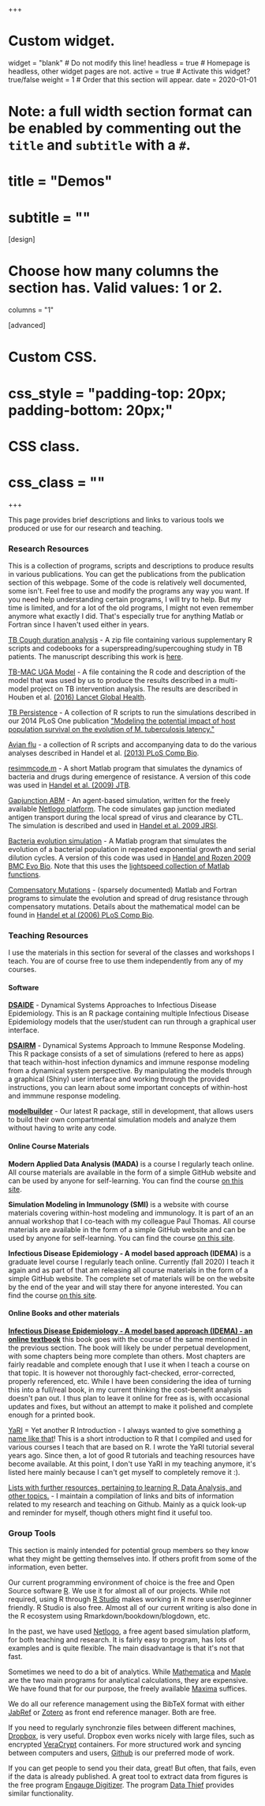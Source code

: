 +++
# Custom widget.
widget = "blank"  # Do not modify this line!
headless = true  # Homepage is headless, other widget pages are not.
active = true  # Activate this widget? true/false
weight = 1  # Order that this section will appear.
date = 2020-01-01

# Note: a full width section format can be enabled by commenting out the `title` and `subtitle` with a `#`.
# title = "Demos"
# subtitle = ""


[design]
# Choose how many columns the section has. Valid values: 1 or 2.
  columns = "1"

[advanced]
 # Custom CSS. 
 # css_style = "padding-top: 20px; padding-bottom: 20px;"
 
 # CSS class.
 # css_class = ""
+++

This page provides brief descriptions and links to various tools we produced or use for our research and teaching.

### Research Resources

This is a collection of programs, scripts and descriptions to produce results in various publications. You can get the publications from the publication section of this webpage. Some of the code is relatively well documented, some isn't. Feel free to use and modify the programs any way you want. If you need help understanding certain programs, I will try to help. But my time is limited, and for a lot of the old programs, I might not even remember anymore what exactly I did. That's especially true for anything Matlab or Fortran since I haven't used either in years.

[TB Cough duration analysis](/files/software/Supercougher_Supplements.zip) - A zip file containing various supplementary R scripts and codebooks for a superspreading/supercoughing study in TB patients. The manuscript describing this work is [here](/publication/2019-handel-ijtld/).

[TB-MAC UGA Model](/files/software/TB_MAC_UGA.zip) - A file containing the R code and description of the model that was used by us to produce the results described in a multi-model project on TB intervention analysis. The results are described in Houben et al. [(2016) Lancet Global Health](/publication/2016-houben-lancetgh/).

[TB Persistence](/files/software/TBpersistenceCode.zip) - A collection of R scripts to run the simulations described in our 2014 PLoS One publication ["Modeling the potential impact of host population survival on the evolution of M. tuberculosis latency."](/publication/2014-zheng-plosone/)

[Avian flu](/files/software/AIVstudy.zip) - a collection of R scripts and accompanying data to do the various analyses described in Handel et al. [(2013) PLoS Comp Bio](/publication/2013-handel-pcb/).

[resimmcode.m](/files/software/resimmcode.zip) - A short Matlab program that simulates the dynamics of bacteria and drugs during emergence of resistance. A version of this code was used in [Handel et al. (2009) JTB](/publication/2009-handel-jtb2/).

[Gapjunction ABM](/files/software/gapjunction.zip) - An agent-based simulation, written for the freely available [Netlogo platform](http://ccl.northwestern.edu/netlogo/). The code simulates gap junction mediated antigen transport during the local spread of virus and clearance by CTL. The simulation is described and used in 
[Handel et al. 2009 JRSI](/publication/2009-handel-jrsi/).

[Bacteria evolution simulation](/files/software/populationmodel.zip) - A Matlab program that simulates the evolution of a bacterial population in repeated exponential growth and serial dilution cycles. A version of this code was used in [Handel and Rozen 2009 BMC Evo Bio](/publication/2009-handel-bmceb/). Note that this uses the [lightspeed collection of Matlab functions](https://github.com/tminka/lightspeed).

[Compensatory Mutations](/files/software/compensatorymutation.zip) - (sparsely documented) Matlab and Fortran programs to simulate the evolution and spread of drug resistance through compensatory mutations. Details about the mathematical model can be found in [Handel et al (2006) PLoS Comp Bio](/publication/2006-handel-pcb/).


### Teaching Resources

I use the materials in this section for several of the classes and workshops I teach. You are of course free to use 
them independently from any of my courses.

#### Software

[__DSAIDE__](https://ahgroup.github.io/DSAIDE/) - Dynamical Systems Approaches to Infectious Disease Epidemiology. This is an R package containing multiple Infectious Disease Epidemiology models that the user/student can run through a graphical user interface. 

[__DSAIRM__](https://ahgroup.github.io/DSAIRM/) - Dynamical Systems Approach to Immune Response Modeling. This R package consists of a set of simulations (refered to here as apps) that teach within-host infection dynamics and immune response modeling from a dynamical system perspective. By manipulating the models through a graphical (Shiny) user interface and working through the provided instructions, you can learn about some important concepts of within-host and immmune response modeling.

[__modelbuilder__](https://ahgroup.github.io/modelbuilder/) - Our latest R package, still in development, that allows users to build their own compartmental simulation models and analyze them without having to write any code.


#### Online Course Materials

__Modern Applied Data Analysis (MADA)__ is a course I regularly teach online. All course materials are available in the form of a simple GitHub website and can be used by anyone for self-learning. You can find the course [on this site](https://andreashandel.github.io/MADAcourse/).

__Simulation Modeling in Immunology (SMI)__ is a website with course materials covering within-host modeling and immunology. It is part of an an annual workshop that I co-teach with my colleague Paul Thomas. All course materials are available in the form of a simple GitHub website and can be used by anyone for self-learning. You can find the course [on this site](https://andreashandel.github.io/SMIcourse/).

__Infectious Disease Epidemiology - A model based approach (IDEMA)__ is a graduate level course I regularly teach online. Currently (fall 2020) I teach it again and as part of that am releasing all course materials in the form of a simple GitHub website. The complete set of materials will be on the website by the end of the year and will stay there for anyone interested. You can find the course [on this site](https://andreashandel.github.io/IDEMAcourse/).


#### Online Books and other materials

[__Infectious Disease Epidemiology - A model based approach (IDEMA) - an online textbook__](https://andreashandel.github.io/IDEMAbook/) this book goes with the course of the same mentioned in the previous section. The book will likely be under perpetual development, with some chapters being more complete than others. Most chapters are fairly readable and complete enough that I use it when I teach a course on that topic. It is however not thoroughly fact-checked, error-corrected, properly referenced, etc. While I have been considering the idea of turning this into a full/real book, in my current thinking the cost-benefit analysis doesn't pan out. I thus plan to leave it online for free as is, with occasional updates and fixes, but without an attempt to make it polished and complete enough for a printed book.

[YaRI](/files/software/yari.zip) = Yet another R Introduction - I always wanted to give something 
[a name like that](http://en.wikipedia.org/wiki/Yet_another)! This is a short introduction to R that I compiled and used for various courses I teach that are based on R. I wrote the YaRI tutorial several years ago. Since then, a lot of good R tutorials and teaching resources have become available. At this point, I don't use YaRI in my teaching anymore, it's listed here mainly because I can't get myself to completely remove it :). 

[Lists with further resources, pertaining to learning R, Data Analysis, and other topics.](https://andreashandel.github.io/research-and-teaching-resources/) - I maintain a compilation of links and bits of information related to my research and teaching on Github. Mainly as a quick look-up and reminder for myself, though others might find it useful too.


### Group Tools

This section is mainly intended for potential group members so they know what they might be getting themselves into. If others profit from some of the information, even better.


Our current programming environment of choice is the free and Open Source software [R](https://www.r-project.org/). We use it for almost all of our projects. While not required, using R through [R Studio](https://www.rstudio.com/) makes working in R more user/beginner friendly. R Studio is also free. Almost all of our current writing is also done in the R ecosystem using Rmarkdown/bookdown/blogdown, etc.

In the past, we have used [Netlogo](http://ccl.northwestern.edu/netlogo/), a free agent based simulation platform, for both teaching and research. It is fairly easy to program, has lots of examples and is quite flexible. The main disadvantage is that it's not that fast.

Sometimes we need to do a bit of analytics. While [Mathematica](http://www.wolfram.com/products/mathematica/index.html) and [Maple](http://www.maplesoft.com/) are the two main programs for analytical calculations, they are expensive. We have found that for our purpose, the freely available [Maxima](http://maxima.sourceforge.net/) suffices.

We do all our reference management using the BibTeX format with either [JabRef](http://jabref.sourceforge.net/) or [Zotero](http://www.zotero.org/) as front end reference manager. Both are free.


If you need to regularly synchronzie files between different machines, [Dropbox](https://www.dropbox.com/), is very useful. Dropbox even works nicely with large files, such as encrypted [VeraCrypt](https://www.veracrypt.fr/) containers. For more structured work and syncing between computers and users, [Github](https://github.com) is our preferred mode of work.

If you can get people to send you their data, great! But often, that fails, even if the data is already published. A great tool to extract data from figures is the free program [Engauge Digitizer](http://digitizer.sourceforge.net/). The program [Data Thief](http://www.datathief.org/) provides similar functionality.

